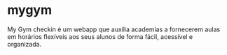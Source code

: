 # mygym
My Gym checkin é um webapp que auxilia academias a fornecerem aulas em horários flexíveis aos seus alunos de forma fácil, acessível e organizada.
